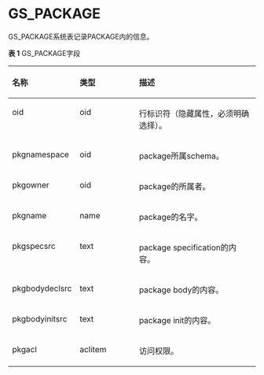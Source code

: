 # GS\_PACKAGE<a name="ZH-CN_TOPIC_0000001161323601"></a>

GS\_PACKAGE系统表记录PACKAGE内的信息。

**表 1**  GS\_PACKAGE字段

<a name="table87711029252"></a>
<table><thead align="left"><tr id="row19771162919518"><th class="cellrowborder" valign="top" width="22.31223122312231%" id="mcps1.2.4.1.1"><p id="p1977111293511"><a name="p1977111293511"></a><a name="p1977111293511"></a>名称</p>
</th>
<th class="cellrowborder" valign="top" width="25.36253625362536%" id="mcps1.2.4.1.2"><p id="p18771229953"><a name="p18771229953"></a><a name="p18771229953"></a>类型</p>
</th>
<th class="cellrowborder" valign="top" width="52.32523252325233%" id="mcps1.2.4.1.3"><p id="p197711229258"><a name="p197711229258"></a><a name="p197711229258"></a>描述</p>
</th>
</tr>
</thead>
<tbody><tr id="row1373110353415"><td class="cellrowborder" valign="top" width="22.31223122312231%" headers="mcps1.2.4.1.1 "><p id="p13731935847"><a name="p13731935847"></a><a name="p13731935847"></a>oid</p>
</td>
<td class="cellrowborder" valign="top" width="25.36253625362536%" headers="mcps1.2.4.1.2 "><p id="p11732735646"><a name="p11732735646"></a><a name="p11732735646"></a>oid</p>
</td>
<td class="cellrowborder" valign="top" width="52.32523252325233%" headers="mcps1.2.4.1.3 "><p id="p273243512414"><a name="p273243512414"></a><a name="p273243512414"></a>行标识符（隐藏属性，必须明确选择）。</p>
</td>
</tr>
<tr id="row1377118292512"><td class="cellrowborder" valign="top" width="22.31223122312231%" headers="mcps1.2.4.1.1 "><p id="p117710299515"><a name="p117710299515"></a><a name="p117710299515"></a>pkgnamespace</p>
</td>
<td class="cellrowborder" valign="top" width="25.36253625362536%" headers="mcps1.2.4.1.2 "><p id="p177718296517"><a name="p177718296517"></a><a name="p177718296517"></a>oid</p>
</td>
<td class="cellrowborder" valign="top" width="52.32523252325233%" headers="mcps1.2.4.1.3 "><p id="p1077115291520"><a name="p1077115291520"></a><a name="p1077115291520"></a>package所属schema。</p>
</td>
</tr>
<tr id="row1177172911511"><td class="cellrowborder" valign="top" width="22.31223122312231%" headers="mcps1.2.4.1.1 "><p id="p13771829951"><a name="p13771829951"></a><a name="p13771829951"></a>pkgowner</p>
</td>
<td class="cellrowborder" valign="top" width="25.36253625362536%" headers="mcps1.2.4.1.2 "><p id="p137714291759"><a name="p137714291759"></a><a name="p137714291759"></a>oid</p>
</td>
<td class="cellrowborder" valign="top" width="52.32523252325233%" headers="mcps1.2.4.1.3 "><p id="p1577172917515"><a name="p1577172917515"></a><a name="p1577172917515"></a>package的所属者。</p>
</td>
</tr>
<tr id="row1277112913514"><td class="cellrowborder" valign="top" width="22.31223122312231%" headers="mcps1.2.4.1.1 "><p id="p147712291756"><a name="p147712291756"></a><a name="p147712291756"></a>pkgname</p>
</td>
<td class="cellrowborder" valign="top" width="25.36253625362536%" headers="mcps1.2.4.1.2 "><p id="p57713291553"><a name="p57713291553"></a><a name="p57713291553"></a>name</p>
</td>
<td class="cellrowborder" valign="top" width="52.32523252325233%" headers="mcps1.2.4.1.3 "><p id="p8771829754"><a name="p8771829754"></a><a name="p8771829754"></a>package的名字。</p>
</td>
</tr>
<tr id="row6771729654"><td class="cellrowborder" valign="top" width="22.31223122312231%" headers="mcps1.2.4.1.1 "><p id="p1077111291516"><a name="p1077111291516"></a><a name="p1077111291516"></a>pkgspecsrc</p>
</td>
<td class="cellrowborder" valign="top" width="25.36253625362536%" headers="mcps1.2.4.1.2 "><p id="p15772192916512"><a name="p15772192916512"></a><a name="p15772192916512"></a>text</p>
</td>
<td class="cellrowborder" valign="top" width="52.32523252325233%" headers="mcps1.2.4.1.3 "><p id="p577219298514"><a name="p577219298514"></a><a name="p577219298514"></a>package specification的内容。</p>
</td>
</tr>
<tr id="row207721329253"><td class="cellrowborder" valign="top" width="22.31223122312231%" headers="mcps1.2.4.1.1 "><p id="p57721829656"><a name="p57721829656"></a><a name="p57721829656"></a>pkgbodydeclsrc</p>
</td>
<td class="cellrowborder" valign="top" width="25.36253625362536%" headers="mcps1.2.4.1.2 "><p id="p4772142911511"><a name="p4772142911511"></a><a name="p4772142911511"></a>text</p>
</td>
<td class="cellrowborder" valign="top" width="52.32523252325233%" headers="mcps1.2.4.1.3 "><p id="p1377211297517"><a name="p1377211297517"></a><a name="p1377211297517"></a>package body的内容。</p>
</td>
</tr>
<tr id="row157723291058"><td class="cellrowborder" valign="top" width="22.31223122312231%" headers="mcps1.2.4.1.1 "><p id="p1877213292056"><a name="p1877213292056"></a><a name="p1877213292056"></a>pkgbodyinitsrc</p>
</td>
<td class="cellrowborder" valign="top" width="25.36253625362536%" headers="mcps1.2.4.1.2 "><p id="p157723291155"><a name="p157723291155"></a><a name="p157723291155"></a>text</p>
</td>
<td class="cellrowborder" valign="top" width="52.32523252325233%" headers="mcps1.2.4.1.3 "><p id="p1077252910512"><a name="p1077252910512"></a><a name="p1077252910512"></a>package init的内容。</p>
</td>
</tr>
<tr id="row1077217291059"><td class="cellrowborder" valign="top" width="22.31223122312231%" headers="mcps1.2.4.1.1 "><p id="p47725291355"><a name="p47725291355"></a><a name="p47725291355"></a>pkgacl</p>
</td>
<td class="cellrowborder" valign="top" width="25.36253625362536%" headers="mcps1.2.4.1.2 "><p id="p1772182920513"><a name="p1772182920513"></a><a name="p1772182920513"></a>aclitem</p>
</td>
<td class="cellrowborder" valign="top" width="52.32523252325233%" headers="mcps1.2.4.1.3 "><p id="p17721229655"><a name="p17721229655"></a><a name="p17721229655"></a>访问权限。</p>
</td>
</tr>
</tbody>
</table>

